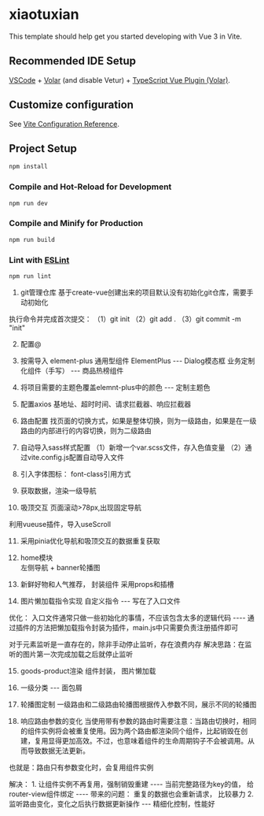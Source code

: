 # xiaotuxian

This template should help get you started developing with Vue 3 in Vite.

## Recommended IDE Setup

[VSCode](https://code.visualstudio.com/) + [Volar](https://marketplace.visualstudio.com/items?itemName=Vue.volar) (and disable Vetur) + [TypeScript Vue Plugin (Volar)](https://marketplace.visualstudio.com/items?itemName=Vue.vscode-typescript-vue-plugin).

## Customize configuration

See [Vite Configuration Reference](https://vitejs.dev/config/).

## Project Setup

```sh
npm install
```

### Compile and Hot-Reload for Development

```sh
npm run dev
```

### Compile and Minify for Production

```sh
npm run build
```

### Lint with [ESLint](https://eslint.org/)

```sh
npm run lint
```

1. git管理仓库
基于create-vue创建出来的项目默认没有初始化git仓库，需要手动初始化

执行命令并完成首次提交：
（1）git init
（2）git add .
（3）git commit -m "init"

2. 配置@

3. 按需导入 element-plus
通用型组件 ElementPlus  --- Dialog模态框
业务定制化组件（手写） --- 商品热榜组件

4. 将项目需要的主题色覆盖elemnt-plus中的颜色  --- 定制主题色

5. 配置axios
基地址、超时时间、请求拦截器、响应拦截器

6. 路由配置
找页面的切换方式，如果是整体切换，则为一级路由，如果是在一级路由的内部进行的内容切换，则为二级路由

7. 自动导入sass样式配置
（1）新增一个var.scss文件，存入色值变量
（2）通过vite.config.js配置自动导入文件

8. 引入字体图标： font-class引用方式

9. 获取数据，渲染一级导航

10. 吸顶交互
页面滚动>78px,出现固定导航

利用vueuse插件，导入useScroll

11. 采用pinia优化导航和吸顶交互的数据重复获取

12. home模块    
左侧导航 + banner轮播图

13. 新鲜好物和人气推荐， 封装组件
采用props和插槽

14. 图片懒加载指令实现
自定义指令  --- 写在了入口文件

优化： 入口文件通常只做一些初始化的事情，不应该包含太多的逻辑代码
    ---- 通过插件的方法把懒加载指令封装为插件，main.js中只需要负责注册插件即可

对于元素监听是一直存在的，除非手动停止监听，存在浪费内存
解决思路：在监听的图片第一次完成加载之后就停止监听

15. goods-product渲染
组件封装， 图片懒加载

16. 一级分类 --- 面包屑

17. 轮播图定制
一级路由和二级路由轮播图根据传入参数不同，展示不同的轮播图

18. 响应路由参数的变化
当使用带有参数的路由时需要注意：当路由切换时，相同的组件实例将会被重复使用。因为两个路由都渲染同个组件，比起销毁在创建，复用显得更加高效。不过，也意味着组件的生命周期钩子不会被调用。从而导致数据无法更新。

也就是：路由只有参数变化时，会复用组件实例

解决： 1. 让组件实例不再复用，强制销毁重建 ---- 当前完整路径为key的值，
          给router-view组件绑定 ---- 带来的问题： 重复的数据也会重新请求， 比较暴力
       2. 监听路由变化，变化之后执行数据更新操作  --- 精细化控制，性能好
